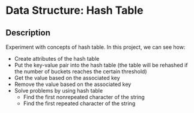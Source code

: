 # Data Structure: Hash Table

## Description
Experiment with concepts of hash table. In this project, we can see how:
* Create attributes of the hash table
* Put the key-value pair into the hash table (the table will be rehashed if the number of buckets reaches the certain threshold)
* Get the value based on the associated key
* Remove the value based on the associated key
* Solve problems by using hash table
  * Find the first nonrepeated character of the string
  * Find the first repeated character of the string
